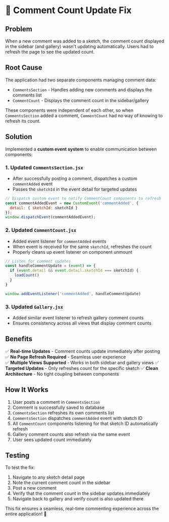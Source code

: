 # 🐛 Comment Count Update Fix

## Problem
When a new comment was added to a sketch, the comment count displayed in the sidebar (and gallery) wasn't updating automatically. Users had to refresh the page to see the updated count.

## Root Cause
The application had two separate components managing comment data:
- `CommentsSection` - Handles adding new comments and displays the comments list
- `CommentCount` - Displays the comment count in the sidebar/gallery

These components were independent of each other, so when `CommentsSection` added a comment, `CommentCount` had no way of knowing to refresh its count.

## Solution
Implemented a **custom event system** to enable communication between components:

### 1. Updated `CommentsSection.jsx`
- After successfully posting a comment, dispatches a custom `commentAdded` event
- Passes the `sketchId` in the event detail for targeted updates

```javascript
// Dispatch custom event to notify CommentCount components to refresh
const commentAddedEvent = new CustomEvent('commentAdded', {
  detail: { sketchId: sketchId }
});
window.dispatchEvent(commentAddedEvent);
```

### 2. Updated `CommentCount.jsx` 
- Added event listener for `commentAdded` events
- When event is received for the same `sketchId`, refreshes the count
- Properly cleans up event listener on component unmount

```javascript
// Listen for comment updates
const handleCommentUpdate = (event) => {
  if (event.detail && event.detail.sketchId === sketchId) {
    loadCount()
  }
}

window.addEventListener('commentAdded', handleCommentUpdate)
```

### 3. Updated `Gallery.jsx`
- Added similar event listener to refresh gallery comment counts
- Ensures consistency across all views that display comment counts

## Benefits
✅ **Real-time Updates** - Comment counts update immediately after posting
✅ **No Page Refresh Required** - Seamless user experience  
✅ **Multiple Views Supported** - Works in both sidebar and gallery views
✅ **Targeted Updates** - Only refreshes count for the specific sketch
✅ **Clean Architecture** - No tight coupling between components

## How It Works
1. User posts a comment in `CommentsSection`
2. Comment is successfully saved to database
3. `CommentsSection` refreshes its own comments list
4. `CommentsSection` dispatches `commentAdded` event with sketch ID
5. All `CommentCount` components listening for that sketch ID automatically refresh
6. Gallery comment counts also refresh via the same event
7. User sees updated count immediately

## Testing
To test the fix:
1. Navigate to any sketch detail page
2. Note the current comment count in the sidebar
3. Post a new comment
4. Verify that the comment count in the sidebar updates immediately
5. Navigate back to gallery and verify count is also updated there

This fix ensures a seamless, real-time commenting experience across the entire application! 🎉